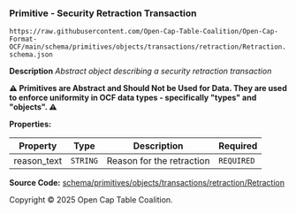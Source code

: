 ### Primitive - Security Retraction Transaction

`https://raw.githubusercontent.com/Open-Cap-Table-Coalition/Open-Cap-Format-OCF/main/schema/primitives/objects/transactions/retraction/Retraction.schema.json`

**Description** _Abstract object describing a security retraction transaction_

**:warning: Primitives are Abstract and Should Not be Used for Data. They are used to enforce uniformity in OCF data types - specifically "types" and "objects". :warning:**

**Properties:**

| Property    | Type     | Description               | Required   |
| ----------- | -------- | ------------------------- | ---------- |
| reason_text | `STRING` | Reason for the retraction | `REQUIRED` |

**Source Code:** [schema/primitives/objects/transactions/retraction/Retraction](../../../../../../../schema/primitives/objects/transactions/retraction/Retraction.schema.json)

Copyright © 2025 Open Cap Table Coalition.
